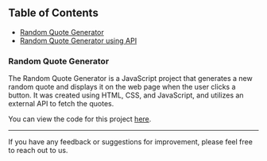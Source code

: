 
## Table of Contents

-   [Random Quote Generator](https://radeau.github.io/javascript_projects/random-quote-generator/random.html)
-   [Random Quote Generator using API](https://radeau.github.io/javascript_projects/random-quote-generator-using-API/random.html)

### Random Quote Generator

The Random Quote Generator is a JavaScript project that generates a new random quote and displays it on the web page when the user clicks a button. It was created using HTML, CSS, and JavaScript, and utilizes an external API to fetch the quotes.

You can view the code for this project [here](https://github.com/radeau/javascript_projects/tree/main/random-quote-generator).

----------

If you have any feedback or suggestions for improvement, please feel free to reach out to us.